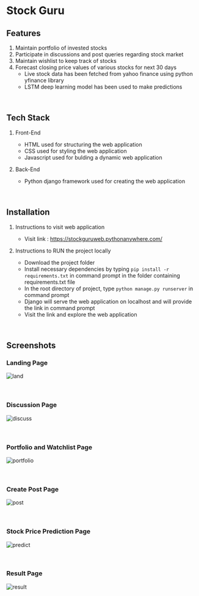 # Stock Guru

## Features
1. Maintain portfolio of invested stocks 
2. Participate in discussions and post queries regarding stock market 
3. Maintain wishlist to keep track of stocks 
4. Forecast closing price values of various stocks for next 30 days
    * Live stock data has been fetched from yahoo finance using python yfinance library
    * LSTM deep learning model has been used to make predictions
<br>

## Tech Stack
1. Front-End 
    * HTML used for structuring the web application
    * CSS used for styling the web application
    * Javascript used for bulding a dynamic web application
    
2. Back-End
    * Python django framework used for creating the web application
<br>

## Installation
1. Instructions to visit web application
   * Visit link : https://stockguruweb.pythonanywhere.com/

2. Instructions to RUN the project locally
   * Download the project folder
   * Install necessary dependencies by typing `pip install -r requirements.txt` in command prompt in the folder containing requirements.txt file
   * In the root directory of project, type `python manage.py runserver` in command prompt
   * Django will serve the web application on localhost and will provide the link in command prompt
   * Visit the link and explore the web application
<br>

## Screenshots

### Landing Page
![land](https://user-images.githubusercontent.com/73059947/148243369-cd2c8a9e-51c8-425e-a48e-e09f2d0f0887.png)
<br>
<br>
<br>

### Discussion Page
![discuss](https://user-images.githubusercontent.com/73059947/148243456-2c88b234-997d-4021-bdbe-dd14c6455579.png)
<br>
<br>
<br>

### Portfolio and Watchlist Page
![portfolio](https://user-images.githubusercontent.com/73059947/148243553-2df0952f-16d3-4239-b6bc-1072887ebd92.png)
<br>
<br>
<br>

### Create Post Page
![post](https://user-images.githubusercontent.com/73059947/148243705-54b5e036-5e1f-42ad-8a37-06e2de90e189.png)
<br>
<br>
<br>

### Stock Price Prediction Page
![predict](https://user-images.githubusercontent.com/73059947/148243864-65352adc-a6b6-4856-9ff5-ff001f2393f7.png)
<br>
<br>
<br>

### Result Page
![result](https://user-images.githubusercontent.com/73059947/148244003-bd51915f-d74e-4050-9e76-f48f908e92c8.png)
